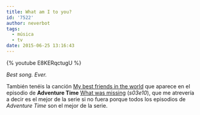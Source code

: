 ```yaml
---
title: What am I to you?
id: '7522'
author: neverbot
tags:
  - música
  - tv
date: 2015-06-25 13:16:43
---
```


{% youtube E8KERqctugU %}

_Best song. Ever._

También tenéis la canción [My best friends in the world](https://www.youtube.com/watch?v=L6c1xHLD6Uc) que aparece en el episodio de **Adventure Time** [What was missing](https://en.wikipedia.org/wiki/What_Was_Missing) (_s03e10_), que me atrevería a decir es el mejor de la serie si no fuera porque todos los episodios de _Adventure Time_ son el mejor de la serie.